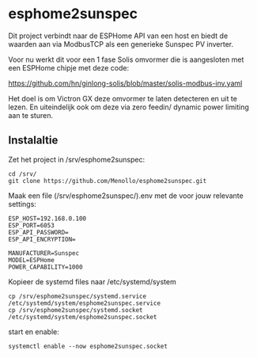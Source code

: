 # esphome2sunspec

Dit project verbindt naar de ESPHome API van een host
en biedt de waarden aan via ModbusTCP als een generieke
Sunspec PV inverter.

Voor nu werkt dit voor een 1 fase Solis omvormer die is aangesloten
met een ESPHome chipje met deze code:

https://github.com/hn/ginlong-solis/blob/master/solis-modbus-inv.yaml

Het doel is om Victron GX deze omvormer te laten detecteren
en uit te lezen.
En uiteindelijk ook om deze via zero feedin/ dynamic power limiting
aan te sturen.

## Instalaltie

Zet het project in /srv/esphome2sunspec:

```
cd /srv/
git clone https://github.com/Menollo/esphome2sunspec.git
```

Maak een file (/srv/esphome2sunspec/).env met de voor jouw relevante settings:

```
ESP_HOST=192.168.0.100
ESP_PORT=6053
ESP_API_PASSWORD=
ESP_API_ENCRYPTION=

MANUFACTURER=Sunspec
MODEL=ESPHome
POWER_CAPABILITY=1000
```

Kopieer de systemd files naar /etc/systemd/system
```
cp /srv/esphome2sunspec/systemd.service /etc/systemd/system/esphome2sunspec.service
cp /srv/esphome2sunspec/systemd.socket /etc/systemd/system/esphome2sunspec.socket
```

start en enable:
```
systemctl enable --now esphome2sunspec.socket
```
